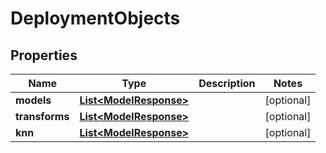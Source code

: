 

# DeploymentObjects

## Properties

Name | Type | Description | Notes
------------ | ------------- | ------------- | -------------
**models** | [**List&lt;ModelResponse&gt;**](ModelResponse.md) |  |  [optional]
**transforms** | [**List&lt;ModelResponse&gt;**](ModelResponse.md) |  |  [optional]
**knn** | [**List&lt;ModelResponse&gt;**](ModelResponse.md) |  |  [optional]



